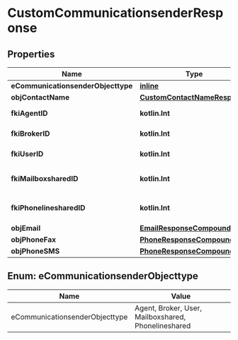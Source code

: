 
# CustomCommunicationsenderResponse

## Properties
Name | Type | Description | Notes
------------ | ------------- | ------------- | -------------
**eCommunicationsenderObjecttype** | [**inline**](#ECommunicationsenderObjecttype) |  | 
**objContactName** | [**CustomContactNameResponse**](CustomContactNameResponse.md) |  | 
**fkiAgentID** | **kotlin.Int** | The unique ID of the Agent. |  [optional]
**fkiBrokerID** | **kotlin.Int** | The unique ID of the Broker. |  [optional]
**fkiUserID** | **kotlin.Int** | The unique ID of the User |  [optional]
**fkiMailboxsharedID** | **kotlin.Int** | The unique ID of the Mailboxshared |  [optional]
**fkiPhonelinesharedID** | **kotlin.Int** | The unique ID of the Phonelineshared |  [optional]
**objEmail** | [**EmailResponseCompound**](EmailResponseCompound.md) |  |  [optional]
**objPhoneFax** | [**PhoneResponseCompound**](PhoneResponseCompound.md) |  |  [optional]
**objPhoneSMS** | [**PhoneResponseCompound**](PhoneResponseCompound.md) |  |  [optional]


<a id="ECommunicationsenderObjecttype"></a>
## Enum: eCommunicationsenderObjecttype
Name | Value
---- | -----
eCommunicationsenderObjecttype | Agent, Broker, User, Mailboxshared, Phonelineshared



